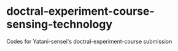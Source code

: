 # doctral-experiment-course-sensing-technology
Codes for Yatani-sensei's doctral-experiment-course submission
